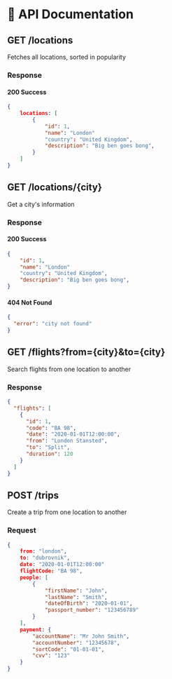 # 📖 API Documentation

## GET /locations

Fetches all locations, sorted in popularity

### Response

#### 200 Success

```json
{
    locations: [
        {
            "id": 1,
            "name": "London"
            "country": "United Kingdom",
            "description": "Big ben goes bong",
        }
    ]
}
```

## GET /locations/{city}

Get a city's information

### Response

#### 200 Success

```json
{
    "id": 1,
    "name": "London"
    "country": "United Kingdom",
    "description": "Big ben goes bong",
}
```

#### 404 Not Found

```json
{
  "error": "city not found"
}
```

## GET /flights?from={city}&to={city}

Search flights from one location to another

### Response

```json
{
  "flights": [
    {
      "id": 1,
      "code": "BA 98",
      "date": "2020-01-01T12:00:00",
      "from": "London Stansted",
      "to": "Split",
      "duration": 120
    }
  ]
}
```

## POST /trips

Create a trip from one location to another

### Request

```json
{
    from: "london",
    to: "dubrovnik",
    date: "2020-01-01T12:00:00"
    flightCode: "BA 98",
    people: [
        {
            "firstName": "John",
            "lastName": "Smith",
            "dateOfBirth": "2020-01-01",
            "passport_number": "123456789"
        }
    ],
    payment: {
        "accountName": "Mr John Smith",
        "accountNumber": "12345678",
        "sortCode": "01-01-01",
        "cvv": "123"
    }
}
```
